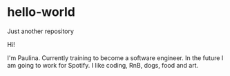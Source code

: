 # hello-world
Just another repository

Hi!

I'm Paulina. Currently training to become a software engineer. In the future I am going to work for Spotify.
I like coding, RnB, dogs, food and art. 
